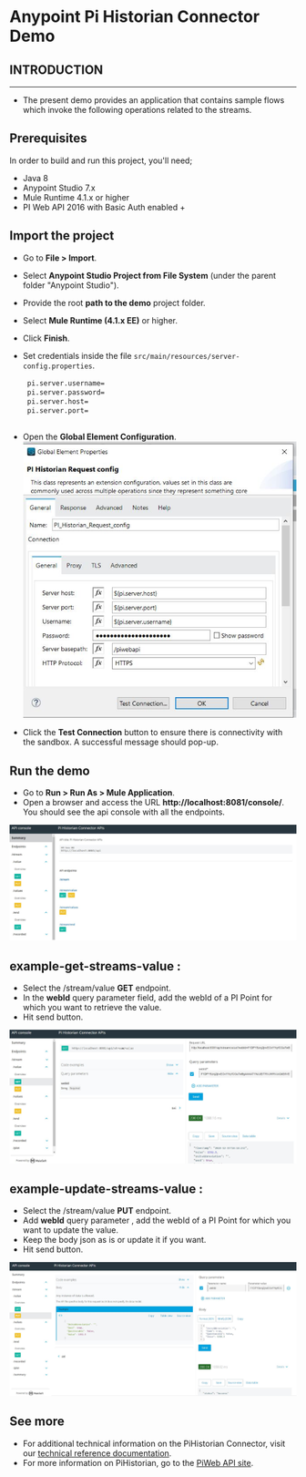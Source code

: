Anypoint Pi Historian Connector Demo
==================================


## INTRODUCTION
------------


* The present demo provides an application that contains sample flows which invoke the following operations related to the streams.


## Prerequisites
In order to build and run this project, you'll need;
* Java 8
* Anypoint Studio 7.x
* Mule Runtime 4.1.x or higher
* PI Web API 2016 with Basic Auth enabled +


## Import the project

* Go to **File > Import**.
* Select **Anypoint Studio Project from File System** (under the parent folder "Anypoint Studio").
* Provide the root **path to the demo** project folder.
* Select **Mule Runtime (4.1.x EE)** or higher.
* Click **Finish**.
* Set credentials inside the file `src/main/resources/server-config.properties`.

   ```
    pi.server.username=
    pi.server.password=
    pi.server.host=
    pi.server.port=
    
   ```
   
* Open the **Global Element Configuration**.
   ![Global Element](images/pi-historian-config.JPG)
   
* Click the **Test Connection** button to ensure there is connectivity with the sandbox. A successful message should pop-up.

## Run the demo

* Go to **Run > Run As > Mule Application**. 
* Open a browser and access the URL **http://localhost:8081/console/**. You should see the api console with all the endpoints.

![Console](images/console.JPG)

## example-get-streams-value :

* Select the /stream/value **GET** endpoint.
* In the **webId** query parameter field, add the webId of a PI Point for which you want to retrieve the value.
* Hit send button.

![getStreamValues](images/stream-values.JPG)

## example-update-streams-value :

* Select the /stream/value **PUT** endpoint.
* Add **webId** query parameter , add the webId of a PI Point for which you want to update the value.
* Keep the body json as is or update it if you want.
* Hit send button.

![updateStreamvalues](images/update-stream-values.JPG)
  

## See more
* For additional technical information on the PiHistorian Connector, visit our [technical reference documentation](TBA).
* For more information on PiHistorian, go to the [PiWeb API site](https://techsupport.osisoft.com/Documentation/PI-Web-API/help.html).
